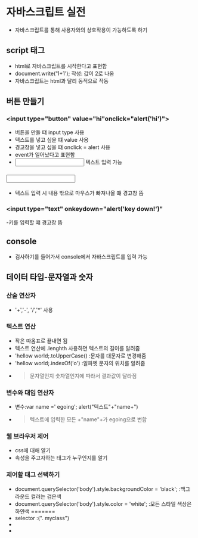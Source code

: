# 자바스크립트 실전
- 자바스크립트를 통해 사용자와의 상호작용이 가능하도록 하기
## script 태그
- html로 자바스크립트를 시작한다고 표현함
- document.write('1+1'); 작성: 값이 2로 나옴
- 자바스크립트는 html과 달리 동적으로 작동
## 버튼 만들기
### <input type="button" value="hi"onclick="alert('hi')">
- 버튼을 만들 떄 input type 사용
- 텍스트를 넣고 싶을 떄 value 사용
- 경고창을 넣고 싶을 떄 onclick = alert 사용
- event가 일어났다고 표현함
- <input type="text"> 텍스트 입력 가능
### <input type="text" onchange="alert('change')">
- 텍스트 입력 시 내용 밖으로 마우스가 빠져나올 떄 경고창 뜸
### <input type="text" onkeydown="alert('key down!')"
-키를 입력할 떄 경고창 뜸
## console
- 검사하기를 들어가서 console에서 자바스크립트를 입력 가능
## 데이터 타입-문자열과 숫자
### 산술 연산자
- '+','-', '/','*' 사용
### 텍스트 연산
- 작은 따옴표로 끝내면 됨
- 텍스트 연산에 .lenghth 사용하면 텍스트의 길이를 알려줌
- 'hellow world;.toUpperCase() :문자를 대문자로 변경해줌
- 'hellow world;.indexOf('o') :알파벳 문자의 위치를 알려줌
- > 문자열인지 숫자열인지에 따라서 결과값이 달라짐
### 변수와 대입 연산자
- 변수:var name =' egoing'; alert("텍스트"+"name+")
- > 텍스트에 입력한 모든 +"name"+가 egoing으로 변함
### 웹 브라우저 제어
- css에 대해 알기
- 속성을 주고자하는 태그가 누구인지를 알기
### 제어할 태그 선택하기

- document.querySelector('body').style.backgroundColor = 'black'; :백그라운드 컬러는 검은색
-  document.querySelector('body').style.color = 'white'; :모든 스타일 색상은 하얀색
=======
- selector :(". myclass")
- 
- 
 

